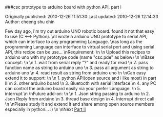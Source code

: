 ###csc prototype to arduino board with python API. part I

Originally published: 2010-12-26 11:51:30
Last updated: 2010-12-26 12:14:33
Author: cheeng shu chin

Few day ago, i'm try out arduino UNO robotic board. found it not that easy to use (C <--> Python).\nI wrote a arduino UNO prototype to serial API, which can interface to any programming Language.\nas long as the programming Language can interface to virtual serial port and using serial API, this recipe can be use...\nRequirement:\n\n  Upload this recipes to arduino uno with my prototype code (name "csc.pde" as below)\n\nBase concept:\n\n  1. wait from serial reply "?" and ready for read\n  2. pass function name as string to arduino uno\n  3. pass all argument as string to arduino uno\n  4. read result as string from arduino uno\n\nCan easy extend it to support:\n\n  1. python API(open source and i like most) in part II\n  2. other arduino board\n  3. Bluetooth with serial interface\n  4. any PC can control the arduino board easily via your prefer Language.\n  5. interrupt \n\nFuture add-on:\n\n  1. Json string passing to arduino\n  2. Json Reply from arduino\n  3. thread base design\n  4. Interrupt direct call\n\nPlease study it and extend it and share among open source members especially in python... :)\n\nNext [Part II](http://code.activestate.com/recipes/577521-csc-prototype-to-arduino-board-with-python-api-par/)